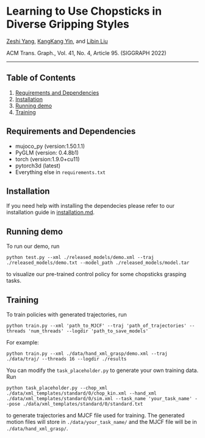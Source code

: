 # Learning to Use Chopsticks in Diverse Gripping Styles
[Zeshi Yang](https://github.com/zeshiYang),
[KangKang Yin](https://www.cs.sfu.ca/~kkyin/),
and [Libin Liu](http://libliu.info/)

ACM Trans. Graph., Vol. 41, No. 4, Article 95. (SIGGRAPH 2022)

---

## Table of Contents
1. [Requirements and Dependencies](#requirements-and-dependencies)
1. [Installation](#installation)
1. [Running demo](#running-demo)
1. [Training](#training)

## Requirements and Dependencies
- mujoco_py (version:1.50.1.1)
- PyGLM (version: 0.4.8b1)
- torch (version:1.9.0+cu11)
- pytorch3d (latest)
- Everything else in `requirements.txt`

## Installation

If you need help with installing the dependecies please refer to our installation guide in [installation.md](installation.md).

## Running demo
To run our demo, run
```
python test.py --xml ./released_models/demo.xml --traj ./released_models/demo.txt --model_path ./released_models/model.tar
```
to visualize our pre-trained control policy for some chopsticks grasping tasks.

## Training
To train policies with generated trajectories, run
```
python train.py --xml 'path_to_MJCF' --traj 'path_of_trajectories' --threads 'num_threads' --logdir 'path_to_save_models'
```

For example:

```
python train.py --xml ./data/hand_xml_grasp/demo.xml --traj ./data/traj/ --threads 16 --logdir ./results
```

You can modify the `task_placeholder.py` to generate your own training data.
Run
```
python task_placeholder.py --chop_xml ./data/xml_templates/standard/0/chop_kin.xml --hand_xml ./data/xml_templates/standard/0/sim.xml --task_name 'your_task_name' --pose ./data/xml_templates/standard/0/standard.txt
```
to generate trajectories and MJCF file used for training. The generated motion files will store in `./data/your_task_name/` and the MJCF file will be in `./data/hand_xml_grasp/`.




